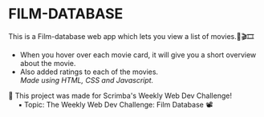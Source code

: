 # FILM-DATABASE

This is a Film-database web app which lets you view a list of movies.🎥🎬🎞<br>
* When you hover over each movie card, it will give you a short overview about the movie.<br>
* Also added ratings to each of the movies.<br>
*Made using HTML, CSS and Javascript.*

🔸 This project was made for Scrimba's Weekly Web Dev Challenge! <br>
   &nbsp;&nbsp;&nbsp;&nbsp;&nbsp;▪ Topic: The Weekly Web Dev Challenge: Film Database 📽

